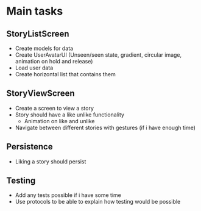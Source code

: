 # Main tasks

## StoryListScreen

- Create models for data
- Create UserAvatarUI (Unseen/seen state, gradient, circular image, animation on hold and release)
- Load user data
- Create horizontal list that contains them

## StoryViewScreen

- Create a screen to view a story
- Story should have a like unlike functionality
  - Animation on like and unlike
- Navigate between different stories with gestures (if i have enough time)

## Persistence

- Liking a story should persist

## Testing

- Add any tests possible if i have some time
- Use protocols to be able to explain how testing would be possible

